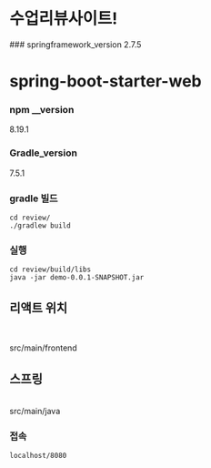 <h1>수업리뷰사이트!</h1>
### springframework_version
2.7.5

# spring-boot-starter-web

### npm __version
8.19.1

### Gradle_version
7.5.1



### gradle 빌드

```
cd review/
./gradlew build 

```


### 실행

```
cd review/build/libs
java -jar demo-0.0.1-SNAPSHOT.jar
```

## 리액트 위치
<br>

src/main/frontend

## 스프링
<br>
src/main/java

### 접속
```
localhost/8080
```
